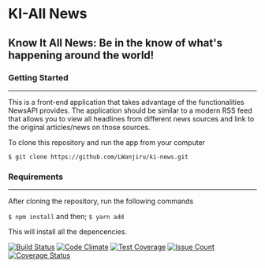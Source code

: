# KI-All News

Know It All News: Be in the know of what's happening around the world!
---
### Getting Started
---
This is a front-end application that takes advantage of the functionalities NewsAPI provides. The application should be similar to a modern RSS feed that allows you to view all headlines from different news sources and link to the original articles/news on those sources.

To clone this repository and run the app from your computer
```
$ git clone https://github.com/LWanjiru/ki-news.git
```
### Requirements
---
After cloning the repository, run the following commands 

`$ npm install` and then;
`$ yarn add`

This will install all the depencencies.




[![Build Status](https://travis-ci.org/LWanjiru/ki-news.svg?branch=feature%2F144583299%2Fwrite-tests-for-components)](https://travis-ci.org/LWanjiru/ki-news)
[![Code Climate](https://codeclimate.com/github/LWanjiru/ki-news/badges/gpa.svg)](https://codeclimate.com/github/LWanjiru/ki-news)
[![Test Coverage](https://codeclimate.com/github/LWanjiru/ki-news/badges/coverage.svg)](https://codeclimate.com/github/LWanjiru/ki-news/coverage)
[![Issue Count](https://codeclimate.com/github/LWanjiru/ki-news/badges/issue_count.svg)](https://codeclimate.com/github/LWanjiru/ki-news)
[![Coverage Status](https://coveralls.io/repos/github/LWanjiru/ki-news/badge.svg?branch=master)](https://coveralls.io/github/LWanjiru/ki-news?branch=master)